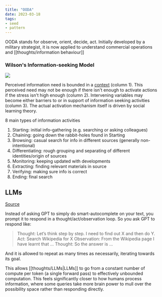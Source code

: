 ```yaml
---
title: "OODA"
date: 2023-03-18
tags:
- seed
- pattern
---
```


OODA stands for observe, orient, decide, act. Initially developed by a military strategist, it is now applied to understand commercial operations and [[thoughts/information behaviour]]

### Wilson's Information-seeking Model
![](/thoughts/images/wilson.png)

Perceived information need is bounded in a [context](thoughts/context.md) (column 1). This perceived need may not be enough if there isn't enough to activate actions if the stress isn't high enough (column 2). Intervening variables may become either barriers to or in support of information seeking activities (column 3). The actual activation mechanism itself is driven by social learning theory.

8 main types of information activities
1. Starting: initial info-gathering (e.g. searching or asking colleagues)
2. Chaining: going down the rabbit-holes found in Starting
3. Browsing: casual search for info in different sources (generally non-intentional)
4. Differentiating: rough grouping and separating of different identities/origin of sources
5. Monitoring: keeping updated with developments
6. Extracting: finding relevant materials in source
7. Verifying: making sure info is correct
8. Ending: final search

## LLMs
[Source](https://arxiv.org/abs/2210.03629)

Instead of asking GPT to simply do smart-autocomplete on your text, you prompt it to respond in a thought/act/observation loop. So you ask GPT to respond like:

> Thought: Let’s think step by step. I need to find out X and then do Y.
> Act: Search Wikipedia for X
> Observation: From the Wikipedia page I have learnt that …
> Thought: So the answer is …

And it is allowed to repeat as many times as necessarily, iterating towards its goal.

This allows [[thoughts/LLMs|LLMs]] to go from a constant number of compute per token (a single forward pass) to effectively unbounded computation. This feels significantly closer to how humans process information, where some queries take more brain power to mull over the possibility space rather than responding directly.